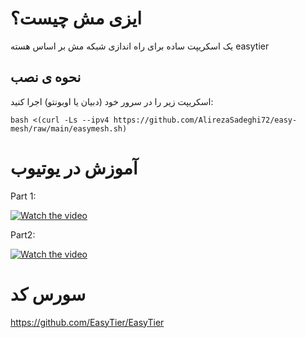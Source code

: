 # ایزی مش چیست؟

یک اسکریپت ساده برای راه اندازی شبکه مش بر اساس هسته easytier

## نحوه ی نصب


اسکریپت زیر را در سرور خود (دبیان یا اوبونتو) اجرا کنید:

```
bash <(curl -Ls --ipv4 https://github.com/AlirezaSadeghi72/easy-mesh/raw/main/easymesh.sh)
```

# آموزش در یوتیوب

Part 1:

[![Watch the video](https://i.ytimg.com/vi/6U0c3gTxdU8/sddefault.jpg)](https://www.youtube.com/watch?v=6U0c3gTxdU8)

Part2:

[![Watch the video](https://i.ytimg.com/vi/-1uZTIiyts8/sddefault.jpg)](https://www.youtube.com/watch?v=-1uZTIiyts8)


        
# سورس کد

https://github.com/EasyTier/EasyTier
